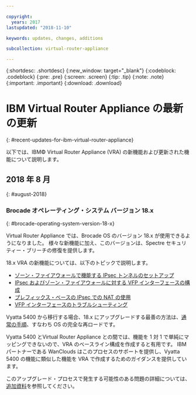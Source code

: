```yaml
---

copyright:
  years: 2017
lastupdated: "2018-11-10"

keywords: updates, changes, additions

subcollection: virtual-router-appliance

---
```


{:shortdesc: .shortdesc}
{:new_window: target="_blank"}
{:codeblock: .codeblock}
{:pre: .pre}
{:screen: .screen}
{:tip: .tip}
{:note: .note}
{:important: .important}
{:download: .download}


# IBM Virtual Router Appliance の最新の更新
{: #recent-updates-for-ibm-virtual-router-appliance}

以下では、IBM© Virtual Router Appliance (VRA) の新機能および更新された機能について説明します。

## 2018 年 8 月
{: #august-2018}

### Brocade オペレーティング・システム バージョン 18.x
{: #brocade-operating-system-version-18-x}

Virtual Router Appliance では、Brocade OS のバージョン 18.x が使用できるようになりました。 様々な新機能に加え、このバージョンは、Spectre セキュリティー・ブリーチの修復を提供します。

18.x VRA の新機能については、以下のトピックで説明します。

* [ゾーン・ファイアウォールで機能する IPsec トンネルのセットアップ](/docs/infrastructure/virtual-router-appliance?topic=virtual-router-appliance-setting-up-an-ipsec-tunnel-that-works-with-zone-firewalls)
* [IPsec およびゾーン・ファイアウォールに対する VFP インターフェースの構成](/docs/infrastructure/virtual-router-appliance?topic=virtual-router-appliance-configuring-a-vfp-interface-with-ipsec-and-zone-firewalls)
* [プレフィックス・ベースの IPsec での NAT の使用](/docs/infrastructure/virtual-router-appliance?topic=virtual-router-appliance-using-nat-with-prefix-based-ipsec)
* [VFP インターフェースのトラブルシューティング](/docs/infrastructure/virtual-router-appliance?topic=virtual-router-appliance-troubleshooting-your-vfp-interface)

Vyatta 5400 から移行する場合、18.x にアップグレードする最善の方法は、[通常の手順](/docs/infrastructure/virtual-router-appliance?topic=virtual-router-appliance-upgrading-the-os)、すなわち OS の完全な再ロードです。

Vyatta 5400 とVirtual Router Appliance との間では、機能を 1 対 1 で単純にマッピングできないので、VRA のベースライン構成を作成すると有用です。 IBM パートナーである WanClouds はこのプロセスのサポートを提供し、Vyatta 5400 の機能に類似した機能を VRA で作成するためのガイダンスを提供しています。

このアップグレード・プロセスで発生する可能性のある問題の詳細については、[追加資料](/docs/infrastructure/virtual-router-appliance?topic=virtual-router-appliance-vyatta-5400-common-migration-issues)を参照してください。
